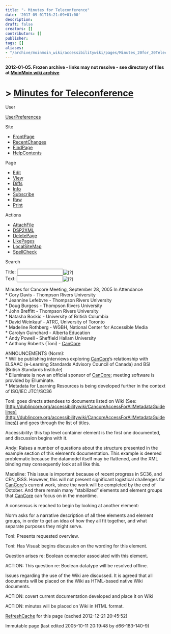 ```yaml
---
title: "- Minutes for Teleconference"
date: '2017-09-01T16:21:09+01:00'
description: 
draft: false
creators: []
contributors: []
publisher: 
tags: []
aliases:
- "/archive/moinmoin_wiki/accessibilitywiki/pages/Minutes_20for_20Teleconference.html"
---
```


**2012-01-05. Frozen archive - links may not resolve - see directory of files at [MoinMoin wiki archive](/moinmoin-wiki-archive/)**

# > [Minutes for Teleconference](http://dublincore.org/accessibilitywiki/Minutes_20for_20Teleconference?action=fullsearch&value=Minutes+for+Teleconference&literal=1&case=1&context=40 "Click here to do a full-text search for this title")

User

 [UserPreferences](http://dublincore.org/accessibilitywiki/UserPreferences)
  

Site

- [FrontPage](http://dublincore.org/accessibilitywiki/FrontPage)
- [RecentChanges](http://dublincore.org/accessibilitywiki/RecentChanges)
- [FindPage](http://dublincore.org/accessibilitywiki/FindPage)
- [HelpContents](http://dublincore.org/accessibilitywiki/HelpContents)

Page

- [Edit](http://dublincore.org/accessibilitywiki/Minutes_20for_20Teleconference?action=edit "Edit")
- [View](http://dublincore.org/accessibilitywiki/Minutes_20for_20Teleconference "View")
- [Diffs](http://dublincore.org/accessibilitywiki/Minutes_20for_20Teleconference?action=diff "Diffs")
- [Info](http://dublincore.org/accessibilitywiki/Minutes_20for_20Teleconference?action=info "Info")
- [Subscribe](http://dublincore.org/accessibilitywiki/Minutes_20for_20Teleconference?action=subscribe "Subscribe")
- [Raw](http://dublincore.org/accessibilitywiki/Minutes_20for_20Teleconference?action=raw "Raw")
- [Print](http://dublincore.org/accessibilitywiki/Minutes_20for_20Teleconference?action=print "Print")

Actions

- [AttachFile](http://dublincore.org/accessibilitywiki/Minutes_20for_20Teleconference?action=AttachFile)
- [DSP2XML](http://dublincore.org/accessibilitywiki/Minutes_20for_20Teleconference?action=DSP2XML)
- [DeletePage](http://dublincore.org/accessibilitywiki/Minutes_20for_20Teleconference?action=DeletePage)
- [LikePages](http://dublincore.org/accessibilitywiki/Minutes_20for_20Teleconference?action=LikePages)
- [LocalSiteMap](http://dublincore.org/accessibilitywiki/Minutes_20for_20Teleconference?action=LocalSiteMap)
- [SpellCheck](http://dublincore.org/accessibilitywiki/Minutes_20for_20Teleconference?action=SpellCheck)

Search

<form method="POST" action="/accessibilitywiki/Minutes_20for_20Teleconference">
<p>
<input name="action" value="inlinesearch" type="hidden">
<input name="context" value="40" type="hidden">
Title: <input name="text_title" size="15" maxlength="50" type="text"><input src="Minutes_20for_20Teleconference_files/moin-search.png" name="button_title" alt="[?]" type="image"><br>Text: <input name="text_full" size="15" maxlength="50" type="text"><input src="Minutes_20for_20Teleconference_files/moin-search.png" name="button_full" alt="[?]" type="image">
</p>
</form>

Minutes for Cancore Meeting, September 28, 2005 In Attendance  
 \* Cory Davis - Thompson Rivers University  
 \* Jeannine Lefebvre - Thompson Rivers University  
 \* Doug Burgess - Thompson Rivers University  
 \* John Breffitt - Thompson Rivers University  
 \* Natasha Boskic - University of British Columbia  
 \* David Weinkauf - ATRC, University of Toronto  
 \* Madeline Rothberg - WGBH, National Center for Accessible Media  
 \* Carolyn Guinchard - Alberta Education  
 \* Andy Powell - Sheffield Hallam University  
 \* Anthony Roberts (Toni) - [CanCore](http://dublincore.org/accessibilitywiki/CanCore)  
  

ANNOUNCEMENTS (Norm):  
 \* Will be publishing interviews exploring [CanCore](http://dublincore.org/accessibilitywiki/CanCore)’s relationship with ELSAAC (e-Learning Standards Advisory Council of Canada) and BSI (British Standards Institute)  
 \* Elluminate is now an official sponsor of [CanCore](http://dublincore.org/accessibilitywiki/CanCore); meeting software is provided by Elluminate.  
 \* Metadata for Learning Resources is being developed further in the context of ISO/IEC JTC1/SC36

Toni: goes directs attendees to documents listed on Wiki (See: [http://dublincore.org/accessibilitywiki/CancoreAccessForAllMetadataGuidelines](http://dublincore.org/accessibilitywiki/CancoreAccessForAllMetadataGuidelines)) and goes through the list of titles.

Accessibility: this top level container element is the first one documented, and discussion begins with it.

Andy: Raises a number of questions about the structure presented in the example section of this element’s documentation. This example is deemed problematic because the datamodel itself may be flattened, and the XML binding may consequently look at all like this.

Madeline: This issue is important because of recent progress in SC36, and CEN\_ISSS. However, this will not present significant logistical challenges for [CanCore](http://dublincore.org/accessibilitywiki/CanCore)’s current work, since the work will be completed by the end of October. And there remain many “stabilized” elements and element groups that [CanCore](http://dublincore.org/accessibilitywiki/CanCore) can focus on in the meantime.

A consensus is reached to begin by looking at another element:

Norm asks for a narrative description of all thee elements and element groups, in order to get an idea of how they all fit together, and what separate purposes they might serve.

Toni: Presents requested overview.

Toni: Has Visual: begins discussion on the wording for this element.

Question arises re: Boolean connector associated with this element.

ACTION: This question re: Boolean datatype will be resolved offline.

Issues regarding the use of the Wiki are discussed. It is agreed that all documents will be placed on the Wiki as HTML-based native Wiki documents.

ACTION: covert current documentation developed and place it on Wiki

ACTION: minutes will be placed on Wiki in HTML format.

 [RefreshCache](http://dublincore.org/accessibilitywiki/Minutes_20for_20Teleconference?action=refresh&arena=Page.py&key=Minutes_20for_20Teleconference.text_html) for this page (cached 2012-12-21 20:45:52)  

Immutable page (last edited 2005-10-11 20:19:48 by d66-183-140-9)

